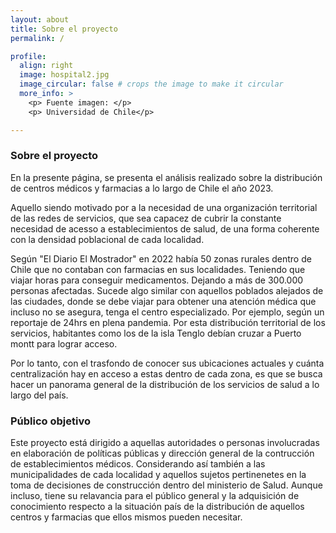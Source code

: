 ```yaml
---
layout: about
title: Sobre el proyecto
permalink: /

profile:
  align: right
  image: hospital2.jpg
  image_circular: false # crops the image to make it circular
  more_info: >
    <p> Fuente imagen: </p>
    <p> Universidad de Chile</p>

---
```


### Sobre el proyecto 

En la presente página, se presenta el análisis realizado sobre la distribución de centros médicos y farmacias a lo largo de Chile el año 2023. 


Aquello siendo motivado por a la necesidad de una organización territorial de las redes de servicios, que sea capacez de cubrir la constante necesidad de acesso a establecimientos de salud, de una forma coherente con la densidad poblacional de cada localidad. 

Según "El Diario El Mostrador" en 2022 había 50 zonas rurales dentro de Chile que no contaban con farmacias en sus localidades. Teniendo que viajar horas para conseguir medicamentos. Dejando a más de 300.000 personas afectadas.
Sucede algo similar con aquellos poblados alejados de las ciudades, donde se debe viajar para obtener una atención médica que incluso no se asegura, tenga el centro especializado. Por ejemplo, según un reportaje de 24hrs en plena pandemia. Por esta distribución territorial de los servicios, habitantes como los de la isla Tenglo debían cruzar a Puerto montt para lograr acceso.

Por lo tanto, con el trasfondo de conocer sus ubicaciones actuales y cuánta centralización hay en acceso a estas dentro de cada zona, es que se busca hacer un panorama general de la distribución de los servicios de salud a lo largo del país.


### Público objetivo

Este proyecto está dirigido a aquellas autoridades o personas involucradas en elaboración de políticas públicas y dirección general de la contrucción de establecimientos médicos. Considerando así también a las municipalidades de cada localidad y aquellos sujetos pertinenetes en la toma de decisiones de construcción dentro del ministerio de Salud. Aunque incluso, tiene su relavancia para el público general y la adquisición de conocimiento respecto a la situación país de la distribución de aquellos centros y farmacias que ellos mismos pueden necesitar. 